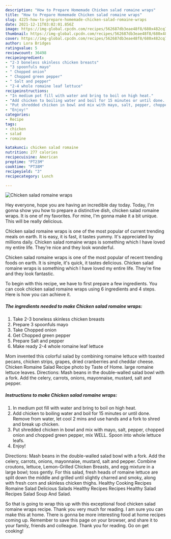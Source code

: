 ```yaml
---
description: "How to Prepare Homemade Chicken salad romaine wraps"
title: "How to Prepare Homemade Chicken salad romaine wraps"
slug: 4225-how-to-prepare-homemade-chicken-salad-romaine-wraps
date: 2021-12-11T03:02:01.856Z
image: https://img-global.cpcdn.com/recipes/562687db3eae48f8/680x482cq70/chicken-salad-romaine-wraps-recipe-main-photo.jpg
thumbnail: https://img-global.cpcdn.com/recipes/562687db3eae48f8/680x482cq70/chicken-salad-romaine-wraps-recipe-main-photo.jpg
cover: https://img-global.cpcdn.com/recipes/562687db3eae48f8/680x482cq70/chicken-salad-romaine-wraps-recipe-main-photo.jpg
author: Lora Bridges
ratingvalue: 5
reviewcount: 36498
recipeingredient:
- "2-3 boneless skinless chicken breasts"
- "3 spoonfuls mayo"
- " Chopped onion"
- " Chopped green pepper"
- " Salt and pepper"
- "2-4 whole romaine leaf lettuce"
recipeinstructions:
- "In medium pot fill with water and bring to boil on high heat."
- "Add chicken to boiling water and boil for 15 minutes or until done. Remove from water, let cool 2 mins and use hands and a fork to shred and break up chicken."
- "Put shredded chicken in bowl and mix with mayo, salt, pepper, chopped onion and chopped green pepper, mix WELL. Spoon into whole lettuce leafs."
- "Enjoy!"
categories:
- Recipe
tags:
- chicken
- salad
- romaine

katakunci: chicken salad romaine 
nutrition: 277 calories
recipecuisine: American
preptime: "PT23M"
cooktime: "PT38M"
recipeyield: "3"
recipecategory: Lunch

---
```



![Chicken salad romaine wraps](https://img-global.cpcdn.com/recipes/562687db3eae48f8/680x482cq70/chicken-salad-romaine-wraps-recipe-main-photo.jpg)

Hey everyone, hope you are having an incredible day today. Today, I'm gonna show you how to prepare a distinctive dish, chicken salad romaine wraps. It is one of my favorites. For mine, I'm gonna make it a bit unique. This will be really delicious.

Chicken salad romaine wraps is one of the most popular of current trending meals on earth. It is easy, it is fast, it tastes yummy. It's appreciated by millions daily. Chicken salad romaine wraps is something which I have loved my entire life. They're nice and they look wonderful.

Chicken salad romaine wraps is one of the most popular of recent trending foods on earth. It is simple, it&#39;s quick, it tastes delicious. Chicken salad romaine wraps is something which I have loved my entire life. They&#39;re fine and they look fantastic.


To begin with this recipe, we have to first prepare a few ingredients. You can cook chicken salad romaine wraps using 6 ingredients and 4 steps. Here is how you can achieve it.

<!--inarticleads1-->

##### The ingredients needed to make Chicken salad romaine wraps:

1. Take 2-3 boneless skinless chicken breasts
1. Prepare 3 spoonfuls mayo
1. Take  Chopped onion
1. Get  Chopped green pepper
1. Prepare  Salt and pepper
1. Make ready 2-4 whole romaine leaf lettuce


Mom invented this colorful salad by combining romaine lettuce with toasted pecans, chicken strips, grapes, dried cranberries and cheddar cheese. Chicken Romaine Salad Recipe photo by Taste of Home. large romaine lettuce leaves. Directions: Mash beans in the double-walled salad bowl with a fork. Add the celery, carrots, onions, mayonnaise, mustard, salt and pepper. 

<!--inarticleads2-->

##### Instructions to make Chicken salad romaine wraps:

1. In medium pot fill with water and bring to boil on high heat.
1. Add chicken to boiling water and boil for 15 minutes or until done. Remove from water, let cool 2 mins and use hands and a fork to shred and break up chicken.
1. Put shredded chicken in bowl and mix with mayo, salt, pepper, chopped onion and chopped green pepper, mix WELL. Spoon into whole lettuce leafs.
1. Enjoy!


Directions: Mash beans in the double-walled salad bowl with a fork. Add the celery, carrots, onions, mayonnaise, mustard, salt and pepper. Combine croutons, lettuce, Lemon-Grilled Chicken Breasts, and egg mixture in a large bowl; toss gently. For this salad, fresh heads of romaine lettuce are split down the middle and grilled until slightly charred and smoky, along with fresh corn and skinless chicken thighs. Healthy Cooking Recipes Romaine Salad Delicious Salads Healthy Recipes Recipes Healthy Salad Recipes Salad Soup And Salad. 

So that is going to wrap this up with this exceptional food chicken salad romaine wraps recipe. Thank you very much for reading. I am sure you can make this at home. There is gonna be more interesting food at home recipes coming up. Remember to save this page on your browser, and share it to your family, friends and colleague. Thank you for reading. Go on get cooking!
